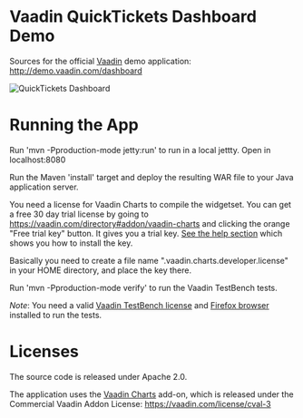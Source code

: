 Vaadin QuickTickets Dashboard Demo
==================================

Sources for the official [Vaadin](https://vaadin.com) demo application: http://demo.vaadin.com/dashboard

![QuickTickets Dashboard](https://vaadin.com/documents/10187/2487938/Dashboard+Demo+2014/a37b2c4d-c941-48fe-97c3-ad5a60586882?t=1412769929183)

Running the App
==
Run 'mvn -Pproduction-mode jetty:run' to run in a local jettty. Open in localhost:8080

Run the Maven 'install' target and deploy the resulting WAR file to your Java application server.

You need a license for Vaadin Charts to compile the widgetset. You can get a free 30 day trial license by going to https://vaadin.com/directory#addon/vaadin-charts and clicking the orange "Free trial key" button. It gives you a trial key. [See the help section](https://vaadin.com/directory/help/installing-cval-license) which shows you how to install the key.

Basically you need to create a file name ".vaadin.charts.developer.license" in your HOME directory, and place the key there.

Run 'mvn -Pproduction-mode verify' to run the Vaadin TestBench tests. 

*Note*: You need a valid [Vaadin TestBench license](https://vaadin.com/add-ons/testbench) and [Firefox browser](https://www.mozilla.org/firefox/) installed to run the tests.

Licenses
==
The source code is released under Apache 2.0.

The application uses the [Vaadin Charts](https://vaadin.com/charts) add-on, which is released under the Commercial Vaadin Addon License: https://vaadin.com/license/cval-3
